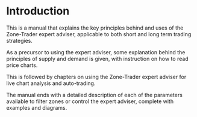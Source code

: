 # Introduction

This is a manual that explains the key principles behind and uses of the Zone-Trader expert adviser, applicable to both short and long term trading strategies.

As a precursor to using the expert adviser, some explanation behind the principles of supply and demand is given, with instruction on how to read price charts.

This is followed by chapters on using the  Zone-Trader expert adviser for live chart analysis and auto-trading.

The manual ends with a detailed description of each of the parameters available to filter zones or control the expert adviser, complete with examples and diagrams.

